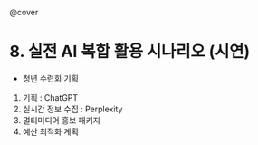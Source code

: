 @cover

# 8. 실전 AI 복합 활용 시나리오 (시연)

- 청년 수련회 기획

1. 기획 : ChatGPT
2. 실시간 정보 수집 : Perplexity
3. 멀티미디어 홍보 패키지
4. 예산 최적화 계획

